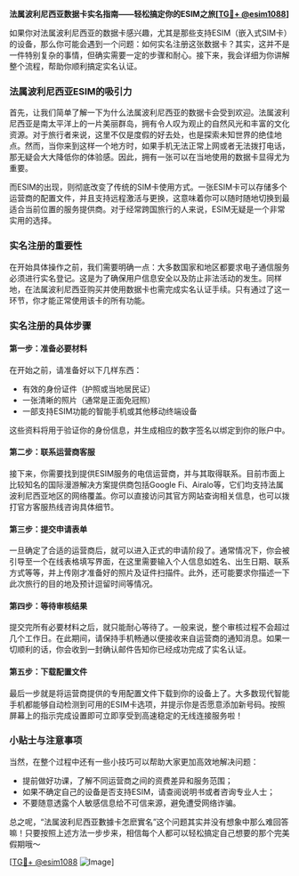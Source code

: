 **法属波利尼西亚数据卡实名指南——轻松搞定你的ESIM之旅[[TG💪+ @esim1088](https://t.me/s/esim1088)]**

如果你对法属波利尼西亚的数据卡感兴趣，尤其是那些支持ESIM（嵌入式SIM卡）的设备，那么你可能会遇到一个问题：如何实名注册这张数据卡？其实，这并不是一件特别复杂的事情，但确实需要一定的步骤和耐心。接下来，我会详细为你讲解整个流程，帮助你顺利搞定实名认证。

### 法属波利尼西亚ESIM的吸引力

首先，让我们简单了解一下为什么法属波利尼西亚的数据卡会受到欢迎。法属波利尼西亚是南太平洋上的一片美丽群岛，拥有令人叹为观止的自然风光和丰富的文化资源。对于旅行者来说，这里不仅是度假的好去处，也是探索未知世界的绝佳地点。然而，当你来到这样一个地方时，如果手机无法正常上网或者无法拨打电话，那无疑会大大降低你的体验感。因此，拥有一张可以在当地使用的数据卡显得尤为重要。

而ESIM的出现，则彻底改变了传统的SIM卡使用方式。一张ESIM卡可以存储多个运营商的配置文件，并且支持远程激活与更换，这意味着你可以随时随地切换到最适合当前位置的服务提供商。对于经常跨国旅行的人来说，ESIM无疑是一个非常实用的选择。

### 实名注册的重要性

在开始具体操作之前，我们需要明确一点：大多数国家和地区都要求电子通信服务必须进行实名登记。这是为了确保用户信息安全以及防止非法活动的发生。同样地，在法属波利尼西亚购买并使用数据卡也需完成实名认证手续。只有通过了这一环节，你才能正常使用该卡的所有功能。

### 实名注册的具体步骤

#### 第一步：准备必要材料
在开始之前，请准备好以下几样东西：
- 有效的身份证件（护照或当地居民证）
- 一张清晰的照片（通常是正面免冠照）
- 一部支持ESIM功能的智能手机或其他移动终端设备

这些资料将用于验证你的身份信息，并生成相应的数字签名以绑定到你的账户中。

#### 第二步：联系运营商客服
接下来，你需要找到提供ESIM服务的电信运营商，并与其取得联系。目前市面上比较知名的国际漫游解决方案提供商包括Google Fi、Airalo等，它们均支持法属波利尼西亚地区的网络覆盖。你可以直接访问其官方网站查询相关信息，也可以拨打官方客服热线咨询具体细节。

#### 第三步：提交申请表单
一旦确定了合适的运营商后，就可以进入正式的申请阶段了。通常情况下，你会被引导至一个在线表格填写界面，在这里需要输入个人信息如姓名、出生日期、联系方式等等，并上传刚才准备好的照片及证件扫描件。此外，还可能要求你描述一下此次旅行的目的地及预计逗留时间等情况。

#### 第四步：等待审核结果
提交完所有必要材料之后，就只能耐心等待了。一般来说，整个审核过程不会超过几个工作日。在此期间，请保持手机畅通以便接收来自运营商的通知消息。如果一切顺利的话，你会收到一封确认邮件告知你已经成功完成了实名认证。

#### 第五步：下载配置文件
最后一步就是将运营商提供的专用配置文件下载到你的设备上了。大多数现代智能手机都能够自动检测到可用的ESIM卡选项，并提示你是否愿意添加新号码。按照屏幕上的指示完成设置即可立即享受到高速稳定的无线连接服务啦！

### 小贴士与注意事项

当然，在整个过程中还有一些小技巧可以帮助大家更加高效地解决问题：
- 提前做好功课，了解不同运营商之间的资费差异和服务范围；
- 如果不确定自己的设备是否支持ESIM，请查阅说明书或者咨询专业人士；
- 不要随意透露个人敏感信息给不可信来源，避免遭受网络诈骗。

总之呢，“法属波利尼西亚數據卡怎麽實名”这个问题其实并没有想象中那么难回答嘛！只要按照上述方法一步步来，相信每个人都可以轻松搞定自己想要的那个完美假期哦～

[[TG💪+ @esim1088](https://t.me/s/esim1088) ![Image](https://i.postimg.cc/4NQfJmqS/Snipaste-2025-05-13-00-14-12.png)]